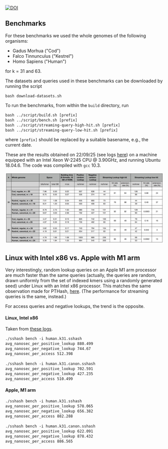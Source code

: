 [![DOI](https://zenodo.org/badge/DOI/10.5281/zenodo.7239205.svg)](https://doi.org/10.5281/zenodo.7239205)

Benchmarks
----------

For these benchmarks we used the whole genomes of the following organisms:

- Gadus Morhua ("Cod")
- Falco Tinnunculus ("Kestrel")
- Homo Sapiens ("Human")

for k = 31 and 63.

The datasets and queries used in these benchmarks can be downloaded
by running the script

```
bash download-datasets.sh
```

To run the benchmarks, from within the `build` directory, run

```
bash ../script/build.sh [prefix]
bash ../script/bench.sh [prefix]
bash ../script/streaming-query-high-hit.sh [prefix]
bash ../script/streaming-query-low-hit.sh [prefix]
```

where `[prefix]` should be replaced by a suitable basename, e.g., the current date.

These are the results obtained on 22/09/25 (see logs [here](results-22-09-25))
on a machine equipped with an Intel Xeon W-2245 CPU @ 3.90GHz, and running Ubuntu 18.04.6.
The code was compiled with `gcc` 10.3.

![](results-22-09-25/results.png)


## Linux with Intel x86 vs. Apple with M1 arm

Very interestingly, random lookup queries on an Apple M1 arm processor are much faster than
the same queries (actually, the queries are random, drawn uniformly from the set of indexed
kmers using a randomly generated seed) under Linux with an Intel x86 processor.
This matches the same observation made for PTHash, [here](https://github.com/jermp/pthash/tree/master/benchmarks).
(The performance for streaming queries is the same, instead.)

For access queries and negative lookups, the trend is the opposite.

#### Linux, Intel x86

Taken from [these logs](results-22-09-25).

	./sshash bench -i human.k31.sshash
	avg_nanosec_per_positive_lookup 880.499
	avg_nanosec_per_negative_lookup 744.67
	avg_nanosec_per_access 512.398

	./sshash bench -i human.k31.canon.sshash
	avg_nanosec_per_positive_lookup 702.591
	avg_nanosec_per_negative_lookup 427.235
	avg_nanosec_per_access 510.499

#### Apple, M1 arm

	./sshash bench -i human.k31.sshash
	avg_nanosec_per_positive_lookup 578.065
	avg_nanosec_per_negative_lookup 656.382
	avg_nanosec_per_access 882.288

	./sshash bench -i human.k31.canon.sshash
	avg_nanosec_per_positive_lookup 622.091
	avg_nanosec_per_negative_lookup 878.432
	avg_nanosec_per_access 886.565
